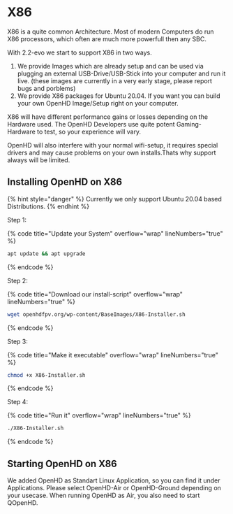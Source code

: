 # X86

X86 is a quite common Architecture. Most of modern Computers do run X86 processors, which often are much more powerfull then any SBC.

With 2.2-evo we start to support X86 in two ways.

1. We provide Images which are already setup and can be used via plugging an external USB-Drive/USB-Stick into your computer and run it live. (these images are currently in a very early stage, please report bugs and porblems)
2. We provide X86 packages for Ubuntu 20.04. If you want you can build your own OpenHD Image/Setup right on your computer.

X86 will have different performance gains or losses depending on the Hardware used. The OpenHD Developers use quite potent Gaming-Hardware to test, so your experience will vary.

OpenHD will also interfere with your normal wifi-setup, it requires special drivers and may cause problems on your own installs.Thats why support always will be limited.

## Installing OpenHD on X86

{% hint style="danger" %}
Currently we only support Ubuntu 20.04 based Distributions.
{% endhint %}

Step 1:&#x20;

{% code title="Update your System" overflow="wrap" lineNumbers="true" %}
```bash
apt update && apt upgrade
```
{% endcode %}

Step 2:&#x20;

{% code title="Download our install-script" overflow="wrap" lineNumbers="true" %}
```bash
wget openhdfpv.org/wp-content/BaseImages/X86-Installer.sh
```
{% endcode %}

Step 3:&#x20;

{% code title="Make it executable" overflow="wrap" lineNumbers="true" %}
```bash
chmod +x X86-Installer.sh
```
{% endcode %}

Step 4:

{% code title="Run it" overflow="wrap" lineNumbers="true" %}
```bash
./X86-Installer.sh
```
{% endcode %}

## Starting OpenHD on X86

We added OpenHD as Standart Linux Application, so you can find it under Applications. Please select OpenHD-Air or OpenHD-Ground depending on your usecase. When running OpenHD as Air, you also need to start QOpenHD.
